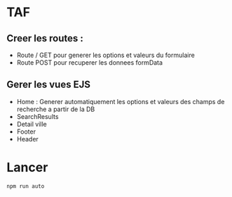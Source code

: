 # TAF

## Creer les routes : 
- Route / GET pour generer les options et valeurs du formulaire
- Route POST pour recuperer les donnees formData

## Gerer les vues EJS
- Home : Generer automatiquement les options et valeurs des champs de recherche a partir de la DB
- SearchResults
- Detail ville 
- Footer
- Header

# Lancer
`npm run auto`
